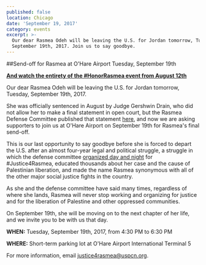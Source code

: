 ```yaml
---
published: false
location: Chicago
date: 'September 19, 2017'
category: events
excerpt: >-
  Our dear Rasmea Odeh will be leaving the U.S. for Jordan tomorrow, Tuesday,
  September 19th, 2017. Join us to say goodbye.
---
```

##Send-off for Rasmea at O'Hare Airport Tuesday, September 19th

**[And watch the entirety of the #HonorRasmea event from August 12th](https://www.youtube.com/watch?v=XaYbf3MDV2o)**

Our dear Rasmea Odeh will be leaving the U.S. for Jordan tomorrow, Tuesday, September 19th, 2017.

She was officially sentenced in August by Judge Gershwin Drain, who did not allow her to make a final statement in open court, but the Rasmea Defense Committee published that statement [here](http://justice4rasmea.org/news/2017/08/18/court-statement/), and now we are asking supporters to join us at O'Hare Airport on September 19th for Rasmea's final send-off.

This is our last opportunity to say goodbye before she is forced to depart the U.S. after an almost four-year legal and political struggle, a struggle in which the defense committee [organized day and night](http://justice4rasmea.org/news/2017/03/23/rasmea-accepts-plea-deal/) for #Justice4Rasmea, educated thousands about her case and the cause of Palestinian liberation, and made the name Rasmea synonymous with all of the other major social justice fights in the country.

As she and the defense committee have said many times, regardless of where she lands, Rasmea will never stop working and organizing for justice and for the liberation of Palestine and other oppressed communities.

On September 19th, she will be moving on to the next chapter of her life, and we invite you to be with us that day.

**WHEN:** Tuesday, September 19th, 2017, from 4:30 PM to 6:30 PM

**WHERE:** Short-term parking lot at O'Hare Airport International Terminal 5

For more information, email [justice4rasmea@uspcn.org](mailto:justice4rasmea@uspcn.org).
